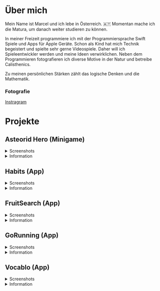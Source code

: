# Über mich

Mein Name ist Marcel und ich lebe in Österreich. 🇦🇹 Momentan mache ich die Matura, um danach weiter studieren zu können.

In meiner Freizeit programmiere ich mit der Programmiersprache Swift Spiele und Apps für Apple Geräte.
Schon als Kind hat mich Technik begeistert und spielte sehr gerne Videospiele. Daher will ich Spieleentwickler werden und meine Ideen verwirklichen.
Neben dem Programmieren fotografieren ich diverse Motive in der Natur und betreibe Calisthenics.

Zu meinen persönlichen Stärken zählt das logische Denken und die Mathematik. 

### Fotografie
<a href="https://www.instagram.com/marcelscode/">Instragram</a>


# Projekte

## Asteorid Hero (Minigame)

<details>
  <summary>Screenshots</summary>
 [](assets/habits/screenshot_1.png)
</details>
<details>
  <summary>Information</summary>
</details>


## Habits (App)

<details>
  <summary>Screenshots</summary>
</details>
<details>
  <summary>Information</summary>
</details>


## FruitSearch (App)

<details>
  <summary>Screenshots</summary>
</details>
<details>
  <summary>Information</summary>
</details>


## GoRunning (App)

<details>
  <summary>Screenshots</summary>
</details>
<details>
  <summary>Information</summary>
</details>


## Vocablo (App)

<details>
  <summary>Screenshots</summary>
</details>
<details>
  <summary>Information</summary>
</details>




